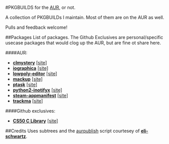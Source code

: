#PKGBUILDS for the [AUR](https://aur.archlinux.org), or not.

A collection of PKGBUILDs I maintain. Most of them are on the AUR as well.

Pulls and feedback welcome!

##Packages
List of packages. The Github Exclusives are personal/specific usecase packages that would clog up the AUR, but are fine ot share here.

####AUR:
* **[clmystery](https://aur.archlinux.org/packages/clmystery-git/)** [[site]](https://github.com/veltman/clmystery)
* **[iographica](https://aur.archlinux.org/packages/iographica/)** [[site]](http://iographica.com/)
* **[lowpoly-editor](https://aur.archlinux.org/packages/lowpoly-editor/)** [[site]](http://raincomplex.net/lowpolyeditor/)
* **[mackup](https://aur.archlinux.org/packages/mackup/)** [[site]](https://github.com/lra/mackup)
* **[ptask](https://aur.archlinux.org/packages/ptask-git/)** [[site]](http://wpitchoune.net/ptask)
* **[python2-inotifyx](https://aur.archlinux.org/packages/python2-inotifyx/)** [[site]](http://www.alittletooquiet.net/software/inotifyx/)
* **[steam-appmanifest](https://aur4.archlinux.org/packages/steam-appmanifest-git/)** [[site]](https://github.com/dotfloat/steam-appmanifest)
* **[trackma](https://aur.archlinux.org/packages/trackma-git/)** [[site]](http://z411.github.io/trackma/)

####Github exclusives:
* **[CS50 C Library](cs50-library-c/PKGBUILD)** [[site]](https://manual.cs50.net/library/)


##Credits
Uses subtrees and the [aurpublish](https://github.com/eli-schwartz/pkgbuilds/tree/base) script courtesey of **[eli-schwartz](https://github.com/eli-schwartz)**.
